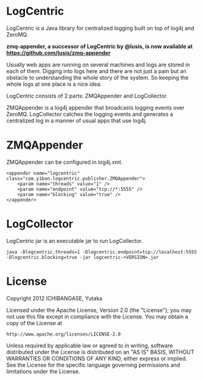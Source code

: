 # LogCentric

LogCentric is a Java library for centralized logging built on top of log4j and ZeroMQ.

**zmq-appender, a successor of LogCentric by @lusis, is now available at https://github.com/lusis/zmq-appender**

Usually web apps are running on several machines and logs are stored in each of them.
Digging into logs here and there are not just a pain but an obstacle to understanding the whole story of the system.
So keeping the whole logs at one place is a nice idea.

LogCentric consists of 2 parts: ZMQAppender and LogCollector.

ZMQAppender is a log4j appender that broadcasts logging events over ZeroMQ.
LogCollector catches the logging events and generates a centralized log in a manner of usual apps that use log4j.

# ZMQAppender

ZMQAppender can be configured in log4j.xml.

	<appender name="logcentric" class="com.y1ban.logcentric.publisher.ZMQAppender">
		<param name="threads" value="1" />
		<param name="endpoint" value="tcp://*:5555" />
		<param name="blocking" value="true" />
	</appender>

# LogCollector

LogCentric jar is an executable jar to run LogCollector.

	java -Dlogcentric.threads=1 -Dlogcentric.endpoint=tcp://localhost:5555 -Dlogcentric.blocking=true -jar logcentric-<VERSION>.jar

# License

Copyright 2012 ICHIBANGASE, Yutaka

Licensed under the Apache License, Version 2.0 (the "License");
you may not use this file except in compliance with the License.
You may obtain a copy of the License at

    http://www.apache.org/licenses/LICENSE-2.0

Unless required by applicable law or agreed to in writing, software
distributed under the License is distributed on an "AS IS" BASIS,
WITHOUT WARRANTIES OR CONDITIONS OF ANY KIND, either express or implied.
See the License for the specific language governing permissions and
limitations under the License.